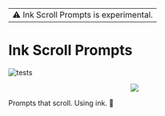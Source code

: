 <table>
<tr>
<td>
⚠️ Ink Scroll Prompts is experimental.
</td>
</tr>
</table>

# Ink Scroll Prompts

![tests](https://github.com/Brittany-Reid/ink-scroll-prompts/actions/workflows/test.yml/badge.svg)

<p align="center">
<img src="assets/media/scroll.gif"/>
</p>

Prompts that scroll. Using ink. 🎉